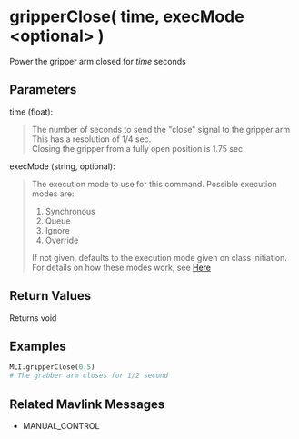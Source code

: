 # gripperClose( time, execMode \<optional> )

Power the gripper arm closed for *time* seconds

## Parameters

time (float):  
> The number of seconds to send the "close" signal to the gripper arm
> This has a resolution of 1/4 sec.  
> Closing the gripper from a fully open position is 1.75 sec

execMode (string, optional):
> The execution mode to use for this command. Possible execution modes are:
>
> 1. Synchronous
> 1. Queue
> 1. Ignore
> 1. Override
>
> If not given, defaults to the execution mode given on class initiation.  
> For details on how these modes work, see [Here](../executionModes.md)

## Return Values

Returns void

## Examples

```py
MLI.gripperClose(0.5)
# The grabber arm closes for 1/2 second
```

## Related Mavlink Messages

- MANUAL_CONTROL

